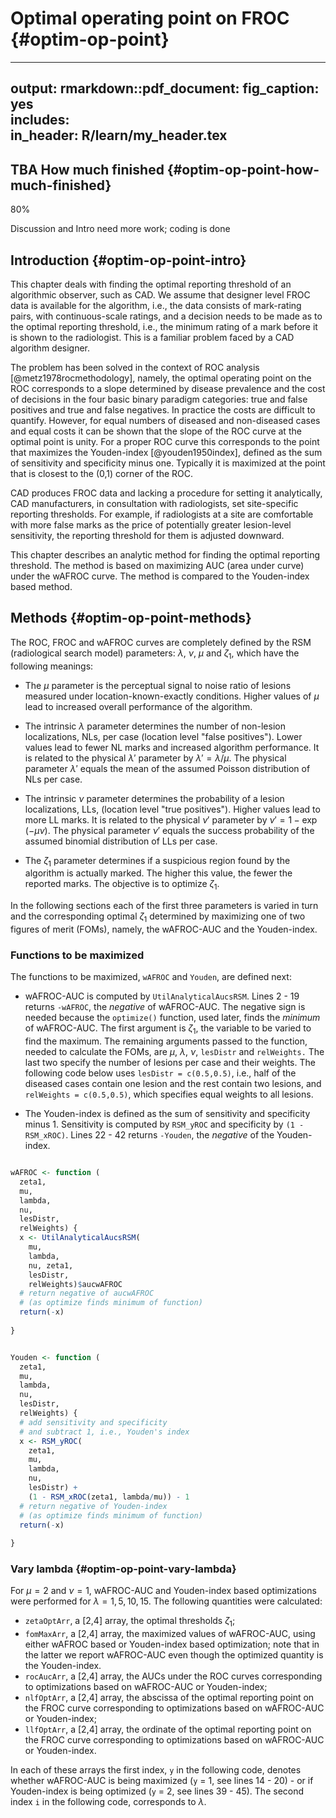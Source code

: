# Optimal operating point on FROC {#optim-op-point}

---
output:
  rmarkdown::pdf_document:
    fig_caption: yes        
    includes:  
      in_header: R/learn/my_header.tex
---









## TBA How much finished {#optim-op-point-how-much-finished}
80%

Discussion and Intro need more work; coding is done


## Introduction {#optim-op-point-intro}

This chapter deals with finding the optimal reporting threshold of an algorithmic observer, such as CAD. We assume that designer level FROC data is available for the algorithm, i.e., the data consists of mark-rating pairs, with continuous-scale ratings, and a decision needs to be made as to the optimal reporting threshold, i.e., the minimum rating of a mark before it is shown to the radiologist. This is a familiar problem faced by a CAD algorithm designer. 

The problem has been solved in the context of ROC analysis [@metz1978rocmethodology], namely, the optimal operating point on the ROC corresponds to a slope determined by disease prevalence and the cost of decisions in the four basic binary paradigm categories: true and false positives and true and false negatives. In practice the costs are difficult to quantify. However, for equal numbers of diseased and non-diseased cases and equal costs it can be shown that the slope of the ROC curve at the optimal point is unity. For a proper ROC curve this corresponds to the point that maximizes the Youden-index [@youden1950index], defined as the sum of sensitivity and specificity minus one. Typically it is maximized at the point that is closest to the (0,1) corner of the ROC. 

CAD produces FROC data and lacking a procedure for setting it analytically, CAD manufacturers, in consultation with radiologists, set site-specific reporting thresholds. For example, if radiologists at a site are comfortable with more false marks as the price of potentially greater lesion-level sensitivity, the reporting threshold for them is adjusted downward. 

This chapter describes an analytic method for finding the optimal reporting threshold. The method is based on maximizing AUC (area under curve) under the wAFROC curve. The method is compared to the Youden-index based method.   



## Methods {#optim-op-point-methods}

The ROC, FROC and wAFROC curves are completely defined by the RSM (radiological search model) parameters: $\lambda$, $\nu$, $\mu$ and $\zeta_1$, which have the following meanings:

* The $\mu$ parameter is the perceptual signal to noise ratio of lesions measured under location-known-exactly conditions. Higher values of $\mu$ lead to increased overall performance of the algorithm.

* The intrinsic $\lambda$ parameter determines the number of non-lesion localizations, NLs, per case (location level "false positives"). Lower values lead to fewer NL marks and increased algorithm performance. It is related to the physical $\lambda'$ parameter by $\lambda' = \lambda/\mu$. The physical parameter $\lambda'$ equals the mean of the assumed Poisson distribution of NLs per case.

* The intrinsic $\nu$ parameter determines the probability of a lesion localizations, LLs, (location level "true positives"). Higher values lead to more LL marks. It is related to the physical $\nu'$ parameter by $\nu' = 1 - \exp(-\mu \nu)$. The physical parameter $\nu'$ equals the success probability of the assumed binomial distribution of LLs per case.

* The $\zeta_1$ parameter determines if a suspicious region found by the algorithm is actually marked. The higher this value, the fewer the reported marks. The objective is to optimize $\zeta_1$. 


In the following sections each of the first three parameters is varied in turn and the corresponding optimal $\zeta_1$ determined by maximizing one of two figures of merit (FOMs), namely, the wAFROC-AUC and the Youden-index. 


### Functions to be maximized
The functions to be maximized, `wAFROC` and `Youden`, are defined next: 

* wAFROC-AUC is computed by `UtilAnalyticalAucsRSM`. Lines 2 - 19 returns `-wAFROC`, the *negative* of wAFROC-AUC. The negative sign is needed because the `optimize()` function, used later, finds the *minimum* of wAFROC-AUC. The first argument is $\zeta_1$, the variable to be varied to find the maximum. The remaining arguments passed to the function, needed to calculate the FOMs, are $\mu$, $\lambda$, $\nu$, `lesDistr` and `relWeights.` The last two specify the number of lesions per case and their weights. The following code below uses `lesDistr = c(0.5,0.5)`, i.e., half of the diseased cases contain one lesion and the rest contain two lesions, and `relWeights = c(0.5,0.5)`, which specifies equal weights to all lesions.


* The Youden-index is defined as the sum of sensitivity and specificity minus 1. Sensitivity is computed by `RSM_yROC` and specificity by `(1 - RSM_xROC)`. Lines 22 - 42 returns `-Youden`, the *negative* of the Youden-index. 




```{.r .numberLines}

wAFROC <- function (
  zeta1, 
  mu, 
  lambda, 
  nu, 
  lesDistr, 
  relWeights) {
  x <- UtilAnalyticalAucsRSM(
    mu, 
    lambda, 
    nu, zeta1, 
    lesDistr, 
    relWeights)$aucwAFROC
  # return negative of aucwAFROC 
  # (as optimize finds minimum of function)
  return(-x)
  
}


Youden <- function (
  zeta1, 
  mu, 
  lambda, 
  nu, 
  lesDistr, 
  relWeights) {
  # add sensitivity and specificity 
  # and subtract 1, i.e., Youden's index
  x <- RSM_yROC(
    zeta1, 
    mu, 
    lambda, 
    nu, 
    lesDistr) + 
    (1 - RSM_xROC(zeta1, lambda/mu)) - 1
  # return negative of Youden-index 
  # (as optimize finds minimum of function)
  return(-x)
  
}
```


### Vary lambda  {#optim-op-point-vary-lambda}

For $\mu = 2$ and $\nu = 1$, wAFROC-AUC and Youden-index based optimizations were performed for $\lambda = 1, 5, 10, 15$. The following quantities were calculated:

* `zetaOptArr`, a [2,4] array, the optimal thresholds $\zeta_1$; 
* `fomMaxArr`, a [2,4] array, the maximized values of wAFROC-AUC, using either wAFROC based or Youden-index based optimization; note that in the latter we report wAFROC-AUC even though the optimized quantity is the Youden-index.
* `rocAucArr`, a [2,4] array, the AUCs under the ROC curves corresponding to optimizations based on wAFROC-AUC or Youden-index;   
* `nlfOptArr`, a [2,4] array, the abscissa of the optimal reporting point on the FROC curve corresponding to optimizations based on wAFROC-AUC or Youden-index;   
* `llfOptArr`, a [2,4] array, the ordinate of the optimal reporting point on the FROC curve corresponding to optimizations based on wAFROC-AUC or Youden-index.   

In each of these arrays the first index, `y` in the following code, denotes whether wAFROC-AUC is being maximized (`y` = 1, see lines 14 - 20) - or if Youden-index is being optimized (`y` = 2, see lines 39 - 45). The second index `i` in the following code,  corresponds to $\lambda$.




























































